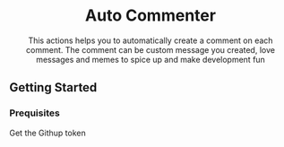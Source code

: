 <h1 align="center">Auto Commenter</h1>
<p align="center">This actions helps you to automatically create a comment on each comment. The comment can be custom message you created, love messages and memes to spice up and make development fun</p>

## Getting Started

### Prequisites

Get the Githup token
